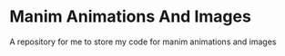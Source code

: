 # Manim Animations And Images
 A repository for me to store my code for manim animations and images
